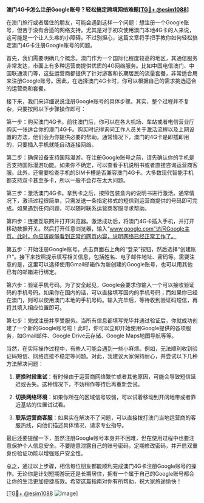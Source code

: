 **澳门4G卡怎么注册Google账号？轻松搞定跨境网络难题[[TG💪+ @esim1088](https://t.me/s/esim1088)]**

在澳门旅行或者居住的朋友，可能会遇到这样一个问题：想注册一个Google账号，但苦于没有合适的网络支持。尤其是对于初次使用澳门本地4G卡的人来说，这可能是一个让人头疼的小障碍。不过别担心，这篇文章将手把手教你如何轻松搞定澳门4G卡注册Google账号的问题。

首先，我们需要明确几个概念。澳门作为一个国际化程度较高的地区，其通信服务非常发达，市面上有多种运营商提供优质的4G网络服务。比如中国电信澳门、中国联通澳门等，这些运营商都提供了针对游客和长期居民的流量套餐，非常适合用来注册Google账号。因此，在选择澳门4G卡时，你可以根据自己的需求挑选适合的运营商和套餐。

接下来，我们来详细说说注册Google账号的具体步骤。其实，整个过程并不复杂，只要按照以下步骤操作即可：

第一步：购买澳门4G卡。前往澳门后，你可以在各大机场、车站或者电信营业厅购买一张适合你的澳门4G卡。购买时记得询问工作人员关于激活流程以及上网设置的方法，他们会为你提供必要的帮助。通常情况下，澳门的4G卡是即插即用的，只要插入手机就能自动连接网络。

第二步：确保设备支持国际漫游。在注册Google账号之前，请先确认你的手机是否支持国际漫游功能。如果你不确定，可以查看手机说明书或者直接咨询运营商客服。此外，还需要检查手机的SIM卡槽是否兼容澳门4G卡。大多数现代智能手机都支持双卡甚至多卡，所以一般不会存在太大问题。

第三步：激活澳门4G卡。拿到卡之后，按照包装盒内的说明书进行激活。通常情况下，激活过程很简单，只需发送一条指定格式的短信到运营商提供的号码即可完成。如果遇到任何问题，可以随时联系运营商客服寻求帮助。

第四步：连接互联网并打开浏览器。激活成功后，将澳门4G卡插入手机，并打开移动数据开关。然后打开任意浏览器，输入“www.google.com”访问Google主页。此时，你应该能够看到正常的网页内容，说明网络已经正常工作了。

第五步：开始注册Google账号。点击页面右上角的“登录”按钮，然后选择“创建账户”。接下来按照提示填写相关信息，包括姓名、电子邮件地址、密码等。需要注意的是，这里可以选择使用Gmail邮箱作为新创建的Google账号，也可以用其他已有的邮箱进行绑定。

第六步：验证手机号码。为了安全起见，Google会要求你输入一个可以接收验证码的手机号码。如果你在国内的话，可以直接填写国内的手机号码；而如果你已经在澳门，则可以使用澳门本地的手机号码。输入完毕后，等待收到验证码短信，再将其填入相应位置即可。

第七步：完成注册并享受服务。当所有信息都填写完毕并通过验证后，你就成功创建了一个新的Google账号啦！此时，你可以立即开始使用Google提供的各项服务，如Gmail邮件、Google Drive云存储、Google Maps地图导航等等。

当然，在实际操作过程中，有些人可能会遇到一些小麻烦。例如，无法顺利收到验证码短信、网络连接不稳定等问题。对此，我建议大家保持耐心，并尝试以下几种方法解决问题：

1. **更换时段重试**：有时候由于运营商网络繁忙或者其他原因，可能会导致短信延迟或丢失。这种情况下，不妨稍作等待后再重新尝试。
   
2. **切换网络环境**：如果你所在的区域信号较弱，可以试着移动到开阔地带或者靠近基站的位置试试看。
   
3. **联系运营商客服**：如果实在解决不了问题，可以直接拨打澳门当地运营商的客服热线，向他们描述具体情况，请求专业指导。

最后还要提醒一下，虽然注册Google账号本身并不困难，但在使用过程中也要注意保护个人信息安全。不要随意泄露自己的账号密码，定期修改密码，并开启双重身份验证功能以增强账户安全性。

总之，通过以上步骤，相信每位朋友都能顺利完成澳门4G卡注册Google账号的操作。无论你是计划短期游玩还是长期居住，拥有一个属于自己的Google账号都会让你的生活更加便捷高效。希望这篇指南对你有所帮助，祝大家旅途愉快！

[[TG💪+ @esim1088](https://t.me/s/esim1088) ![Image](https://i.postimg.cc/4NQfJmqS/Snipaste-2025-05-13-00-14-12.png)]
